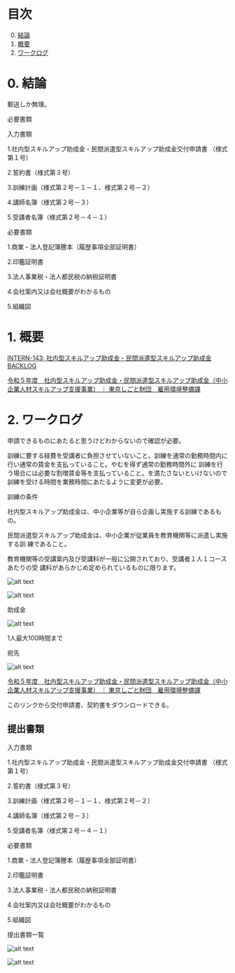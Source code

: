 # 目次

0. [結論](#結論)
1. [概要](#概要)
2. [ワークログ](#ワークログ)

# 0. 結論
郵送しか無理。
 

必要書類

入力書類

1.社内型スキルアップ助成金・民間派遣型スキルアップ助成金交付申請書 （様式第１号）

2.誓約書（様式第３号）

3.訓練計画（様式第２号－１－１、様式第２号－２）

4.講師名簿（様式第２号－３）

5.受講者名簿（様式第２号－４－１）

必要書類

1.商業・法人登記簿謄本（履歴事項全部証明書）

2.印鑑証明書 

3.法人事業税・法人都民税の納税証明書

4.会社案内又は会社概要がわかるもの

5.組織図

# 1. 概要
[INTERN-143: 社内型スキルアップ助成金・民間派遣型スキルアップ助成金BACKLOG](https://remotesalesproject.atlassian.net/browse/INTERN-143)

[令和５年度　社内型スキルアップ助成金・民間派遣型スキルアップ助成金（中小企業人材スキルアップ支援事業） ｜ 東京しごと財団　雇用環境整備課 ](https://www.shigotozaidan.or.jp/koyo-kankyo/boshu/skillup.html)

# 2. ワークログ
申請できるものにあたると思うけどわからないので確認が必要。

訓練に要する経費を受講者に負担させていないこと。訓練を通常の勤務時間内に行い通常の賃金を支払っていること。やむを得ず通常の勤務時間外に 訓練を行う場合には必要な割増賃金等を支払っていること。を満たさないといけないので訓練を受ける時間を業務時間にあたるように変更が必要。

訓練の条件

社内型スキルアップ助成金は、中小企業等が自ら企画し実施する訓練であるもの。

民間派遣型スキルアップ助成金は、中小企業が従業員を教育機関等に派遣し実施する訓 練であること。

教育機関等の受講案内及び受講料が一般に公開されており、受講者１人１コースあたりの受 講料があらかじめ定められているものに限ります。

![alt text](../images/image44.png)

![alt text](../images/image45.png)

助成金

![alt text](../images/image46.png)

1人最大100時間まで

宛先

![alt text](../images/image47.png)

[令和５年度　社内型スキルアップ助成金・民間派遣型スキルアップ助成金（中小企業人材スキルアップ支援事業） ｜ 東京しごと財団　雇用環境整備課](https://www.shigotozaidan.or.jp/koyo-kankyo/boshu/skillup.html) 

このリンクから交付申請書、契約書をダウンロードできる。

 
## 提出書類
入力書類

1.社内型スキルアップ助成金・民間派遣型スキルアップ助成金交付申請書 （様式第１号）

2.誓約書（様式第３号）

3.訓練計画（様式第２号－１－１、様式第２号－２）

4.講師名簿（様式第２号－３）

5.受講者名簿（様式第２号－４－１）

必要書類

1.商業・法人登記簿謄本（履歴事項全部証明書）

2.印鑑証明書 

3.法人事業税・法人都民税の納税証明書

4.会社案内又は会社概要がわかるもの

5.組織図

提出書類一覧

![alt text](../images/image48.png)

![alt text](../images/image49.png)

